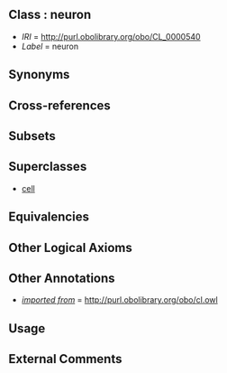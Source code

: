 
## Class : neuron

 * *IRI* = http://purl.obolibrary.org/obo/CL_0000540
 * *Label* = neuron

## Synonyms


## Cross-references


## Subsets


## Superclasses

 * [cell](../../CL/00/CL_0000000.md)

## Equivalencies


## Other Logical Axioms


## Other Annotations

 * *[imported from](../../IAO/12/IAO_0000412.md)* = http://purl.obolibrary.org/obo/cl.owl

## Usage


## External Comments

